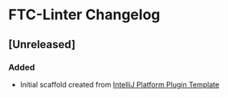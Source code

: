 <!-- Keep a Changelog guide -> https://keepachangelog.com -->

# FTC-Linter Changelog

## [Unreleased]
### Added
- Initial scaffold created from [IntelliJ Platform Plugin Template](https://github.com/JetBrains/intellij-platform-plugin-template)

